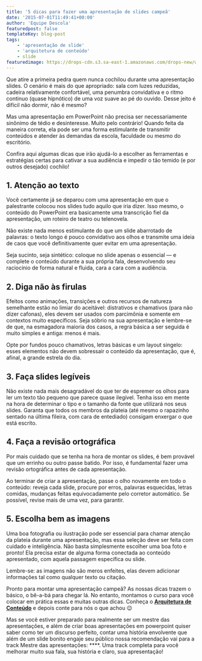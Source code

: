 ```yaml
---
title: '5 dicas para fazer uma apresentação de slides campeã'
date: '2015-07-01T11:49:41+00:00'
author: 'Equipe Descola'
featuredpost: false
templateKey: blog-post
tags:
    - 'apresentação de slide'
    - 'arquitetura de conteúdo'
    - slide
featuredimage: https://drops-cdn.s3.sa-east-1.amazonaws.com/drops-new/wp-content/uploads/2015/07/01114941/apresentacao_Descola-150x150.png
---
```

Que atire a primeira pedra quem nunca cochilou durante uma apresentação slides. O cenário é mais do que apropriado: sala com luzes reduzidas, cadeira relativamente confortável, uma penumbra convidativa e o ritmo continuo (quase hipnótico) de uma voz suave ao pé do ouvido. Desse jeito é difícil não dormir, não é mesmo?

Mas uma apresentação em PowerPoint não precisa ser necessariamente sinônimo de tédio e desinteresse. Muito pelo contrário! Quando feita da maneira correta, ela pode ser uma forma estimulante de transmitir conteúdos e atender às demandas da escola, faculdade ou mesmo do escritório.

Confira aqui algumas dicas que irão ajudá-lo a escolher as ferramentas e estratégias certas para cativar a sua audiência e impedir o tão temido (e por outros desejado) cochilo!

**1. Atenção ao texto**
-----------------------

Você certamente já se deparou com uma apresentação em que o palestrante colocou nos slides tudo aquilo que iria dizer. Isso mesmo, o conteúdo do PowerPoint era basicamente uma transcrição fiel da apresentação, um roteiro de teatro ou telenovela.

Não existe nada menos estimulante do que um slide abarrotado de palavras: o texto longo é pouco convidativo aos olhos e transmite uma ideia de caos que você definitivamente quer evitar em uma apresentação.

Seja sucinto, seja sintético: coloque no slide apenas o essencial — e complete o conteúdo durante a sua própria fala, desenvolvendo seu raciocínio de forma natural e fluida, cara a cara com a audiência.

**2. Diga não às firulas**
--------------------------

Efeitos como animações, transições e outros recursos de natureza semelhante estão no limiar do aceitável: distrativos e chamativos (para não dizer cafonas), eles devem ser usados com parcimônia e somente em contextos muito específicos. Seja sóbrio na sua apresentação e lembre-se de que, na esmagadora maioria dos casos, a regra básica a ser seguida é muito simples e antiga: menos é mais.

Opte por fundos pouco chamativos, letras básicas e um layout singelo: esses elementos não devem sobressair o conteúdo da apresentação, que é, afinal, a grande estrela do dia.

**3. Faça slides legíveis**
---------------------------

Não existe nada mais desagradável do que ter de espremer os olhos para ler um texto tão pequeno que parece quase ilegível. Tenha isso em mente na hora de determinar o tipo e o tamanho da fonte que utilizará nos seus slides. Garanta que todos os membros da plateia (até mesmo o rapazinho sentado na última fileira, com cara de entediado) consigam enxergar o que está escrito.

**4. Faça a revisão ortográfica**
---------------------------------

Por mais cuidado que se tenha na hora de montar os slides, é bem provável que um errinho ou outro passe batido. Por isso, é fundamental fazer uma revisão ortográfica antes de cada apresentação.

Ao terminar de criar a apresentação, passe o olho novamente em todo o conteúdo: reveja cada slide, procure por erros, palavras esquecidas, letras comidas, mudanças feitas equivocadamente pelo corretor automático. Se possível, revise mais de uma vez, para garantir.

**5. Escolha bem as imagens**
-----------------------------

Uma boa fotografia ou ilustração pode ser essencial para chamar atenção da plateia durante uma apresentação, mas essa seleção deve ser feita com cuidado e inteligência. Não basta simplesmente escolher uma boa foto e pronto! Ela precisa estar de alguma forma conectada ao conteúdo apresentado, com aquela passagem específica ou slide.

Lembre-se: as imagens não são meros enfeites, elas devem adicionar informações tal como qualquer texto ou citação.

Pronto para montar uma apresentação campeã? As nossas dicas trazem o básico, o bê-a-bá para chegar lá. No entanto, montamos o curso para você colocar em prática essas e muitas outras dicas. Conheça o [**Arquitetura de Conteúdo**](http://descola.org/curso/8/cozinhando-seu-conteudo) e depois conte para nós o que achou 😉

<div></div>Mas se você estiver preparado para realmente ser um mestre das apresentações, e além de criar boas apresentações em powerpoint quiser saber como ter um discurso perfeito, contar uma história envolvente que além de um slide bonito engaje seu público nossa recomendação vai para a track Mestre das apresentações: **<https://descola.org/track/mestre-das-apresentacoes>**. Uma track completa para você melhorar muito sua fala, sua história e claro, sua apresentação!